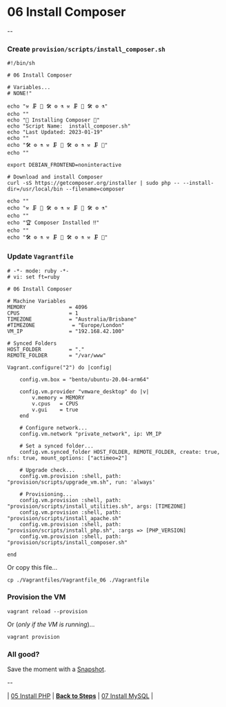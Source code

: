 # 06 Install Composer

--

### Create `provision/scripts/install_composer.sh`

```
#!/bin/sh

# 06 Install Composer

# Variables...
# NONE!"

echo "⚒️ 🗜 🔭 🛠️ ⚙️ ⚗️ ⚒️ 🗜 🔭 🛠️ ⚙️ ⚗️"
echo ""
echo "🚀 Installing Composer 🚀"
echo "Script Name:  install_composer.sh"
echo "Last Updated: 2023-01-19"
echo ""
echo "🛠️ ⚙️ ⚗️ ⚒️ 🗜 🔭 🛠️ ⚙️ ⚗️ ⚒️ 🗜 🔭"
echo ""

export DEBIAN_FRONTEND=noninteractive

# Download and install Composer
curl -sS https://getcomposer.org/installer | sudo php -- --install-dir=/usr/local/bin --filename=composer

echo ""
echo "⚒️ 🗜 🔭 🛠️ ⚙️ ⚗️ ⚒️ 🗜 🔭 🛠️ ⚙️ ⚗️"
echo ""
echo "🏆 Composer Installed ‼️"
echo ""
echo "🛠️ ⚙️ ⚗️ ⚒️ 🗜 🔭 🛠️ ⚙️ ⚗️ ⚒️ 🗜 🔭"
```

### Update `Vagrantfile`

```
# -*- mode: ruby -*-
# vi: set ft=ruby

# 06 Install Composer

# Machine Variables
MEMORY              = 4096
CPUS                = 1
TIMEZONE            = "Australia/Brisbane"
#TIMEZONE            = "Europe/London"
VM_IP               = "192.168.42.100"

# Synced Folders
HOST_FOLDER         = "."
REMOTE_FOLDER       = "/var/www"

Vagrant.configure("2") do |config|

	config.vm.box = "bento/ubuntu-20.04-arm64"

	config.vm.provider "vmware_desktop" do |v|
		v.memory = MEMORY
		v.cpus   = CPUS
		v.gui    = true
	end

	# Configure network...
	config.vm.network "private_network", ip: VM_IP

	# Set a synced folder...
	config.vm.synced_folder HOST_FOLDER, REMOTE_FOLDER, create: true, nfs: true, mount_options: ["actimeo=2"]

	# Upgrade check...
	config.vm.provision :shell, path: "provision/scripts/upgrade_vm.sh", run: 'always'

	# Provisioning...
	config.vm.provision :shell, path: "provision/scripts/install_utilities.sh", args: [TIMEZONE]
	config.vm.provision :shell, path: "provision/scripts/install_apache.sh"
	config.vm.provision :shell, path: "provision/scripts/install_php.sh", :args => [PHP_VERSION]
	config.vm.provision :shell, path: "provision/scripts/install_composer.sh"

end
```

Or copy this file...

```
cp ./Vagrantfiles/Vagrantfile_06 ./Vagrantfile
```

### Provision the VM

```
vagrant reload --provision
```

Or (*only if the VM is running*)...

```
vagrant provision
```

### All good?

Save the moment with a [Snapshot](./Snapshots.md).

--

| [05 Install PHP](./05_Install_PHP.md)
| [**Back to Steps**](../README.md)
| [07 Install MySQL](./07_Install_MySQL.md)
|
